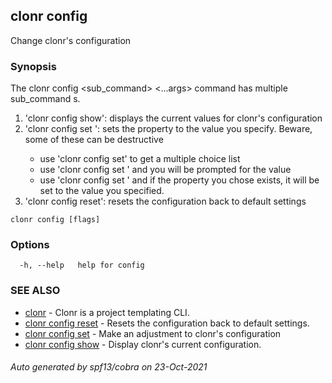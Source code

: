 ## clonr config

Change clonr's configuration

### Synopsis


The clonr config <sub_command> <...args> command has multiple sub_command s.

1. 'clonr config show': displays the current values for clonr's configuration
2. 'clonr config set <property> <value>': sets the property to the value you specify. Beware, some of these can be destructive
      - use 'clonr config set' to get a multiple choice list
      - use 'clonr config set <property>' and you will be prompted for the value
      - use 'clonr config set <property> <value>' and if the property you chose exists, it will be set to the value you specified.
3. 'clonr config reset': resets the configuration back to default settings


```
clonr config [flags]
```

### Options

```
  -h, --help   help for config
```

### SEE ALSO

* [clonr](clonr.md)	 - Clonr is a project templating CLI.
* [clonr config reset](clonr_config_reset.md)	 - Resets the configuration back to default settings.
* [clonr config set](clonr_config_set.md)	 - Make an adjustment to clonr's configuration
* [clonr config show](clonr_config_show.md)	 - Display clonr's current configuration.

###### Auto generated by spf13/cobra on 23-Oct-2021
